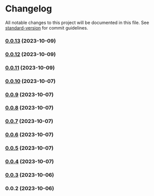 # Changelog

All notable changes to this project will be documented in this file. See [standard-version](https://github.com/conventional-changelog/standard-version) for commit guidelines.

### [0.0.13](https://github.com/olavoparno/next-routes-readme/compare/v0.0.12...v0.0.13) (2023-10-09)

### [0.0.12](https://github.com/olavoparno/next-routes-readme/compare/v0.0.11...v0.0.12) (2023-10-09)

### [0.0.11](https://github.com/olavoparno/next-routes-readme/compare/v0.0.10...v0.0.11) (2023-10-09)

### [0.0.10](https://github.com/olavoparno/next-routes-readme/compare/v0.0.9...v0.0.10) (2023-10-07)

### [0.0.9](https://github.com/olavoparno/next-routes-readme/compare/v0.0.8...v0.0.9) (2023-10-07)

### [0.0.8](https://github.com/olavoparno/next-routes-readme/compare/v0.0.7...v0.0.8) (2023-10-07)

### [0.0.7](https://github.com/olavoparno/next-routes-readme/compare/v0.0.6...v0.0.7) (2023-10-07)

### [0.0.6](https://github.com/olavoparno/next-routes-readme/compare/v0.0.5...v0.0.6) (2023-10-07)

### [0.0.5](https://github.com/olavoparno/next-routes-readme/compare/v0.0.4...v0.0.5) (2023-10-07)

### [0.0.4](https://github.com/olavoparno/next-routes-readme/compare/v0.0.3...v0.0.4) (2023-10-07)

### [0.0.3](https://github.com/olavoparno/next-routes-readme/compare/v0.0.2...v0.0.3) (2023-10-06)

### 0.0.2 (2023-10-06)
